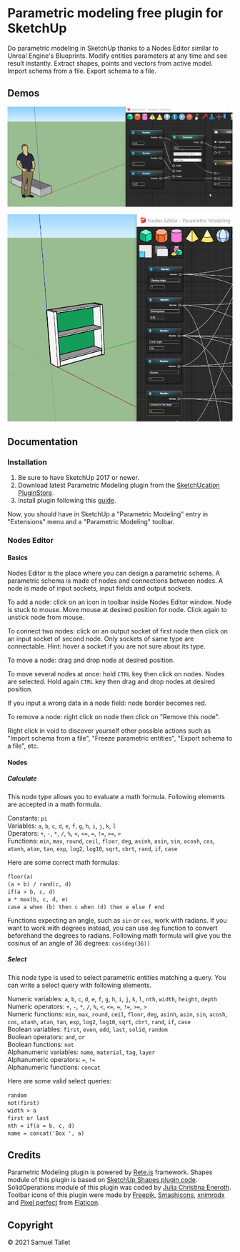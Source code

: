 # Parametric modeling free plugin for SketchUp

Do parametric modeling in SketchUp thanks to a Nodes Editor similar to Unreal Engine's Blueprints. Modify entities parameters at any time and see result instantly. Extract shapes, points and vectors from active model. Import schema from a file. Export schema to a file.

Demos
-----

![Parametric Modeling SketchUp Plugin Staircase Demo](https://github.com/SamuelTS/SketchUp-Parametric-Modeling-Plugin/raw/main/docs/parametric-modeling-sketchup-plugin-staircase-demo.gif)

![Parametric Modeling SketchUp Plugin Shelf Demo](https://github.com/SamuelTS/SketchUp-Parametric-Modeling-Plugin/raw/main/docs/parametric-modeling-sketchup-plugin-shelf-demo.gif)

Documentation
-------------

### Installation

1. Be sure to have SketchUp 2017 or newer.
2. Download latest Parametric Modeling plugin from the [SketchUcation PluginStore](https://sketchucation.com/plugin/2387-parametric_modeling).
3. Install plugin following this [guide](https://www.youtube.com/watch?v=tyM5f81eRno).

Now, you should have in SketchUp a "Parametric Modeling" entry in "Extensions" menu and a "Parametric Modeling" toolbar.

### Nodes Editor

#### Basics

Nodes Editor is the place where you can design a parametric schema. A parametric schema is made of nodes and connections between nodes. A node is made of input sockets, input fields and output sockets.

To add a node: click on an icon in toolbar inside Nodes Editor window. Node is stuck to mouse. Move mouse at desired position for node. Click again to unstick node from mouse.

To connect two nodes: click on an output socket of first node then click on an input socket of second node. Only sockets of same type are connectable. Hint: hover a socket if you are not sure about its type.

To move a node: drag and drop node at desired position.

To move several nodes at once: hold `CTRL` key then click on nodes. Nodes are selected. Hold again `CTRL` key then drag and drop nodes at desired position.

If you input a wrong data in a node field: node border becomes red.

To remove a node: right click on node then click on "Remove this node".

Right click in void to discover yourself other possible actions such as "Import schema from a file", "Freeze parametric entities", "Export schema to a file", etc.

#### Nodes

##### Calculate

This node type allows you to evaluate a math formula. Following elements are accepted in a math formula.

Constants: `pi`<br>
Variables: `a`, `b`, `c`, `d`, `e`, `f`, `g`, `h`, `i`, `j`, `k`, `l`<br>
Operators: `+`, `-`, `*`, `/`, `%`, `<`, `<=`, `=`, `!=`, `>=`, `>`<br>
Functions: `min`, `max`, `round`, `ceil`, `floor`, `deg`, `asinh`, `asin`, `sin`, `acosh`, `cos`, `atanh`, `atan`, `tan`, `exp`, `log2`, `log10`, `sqrt`, `cbrt`, `rand`, `if`, `case`

Here are some correct math formulas:

`floor(a)`<br>
`(a + b) / rand(c, d)`<br>
`if(a > b, c, d)`<br>
`a * max(b, c, d, e)`<br>
`case a when (b) then c when (d) then e else f end`

Functions expecting an angle, such as `sin` or `cos`, work with radians. If you want to work with degrees instead, you can use `deg` function 
to convert beforehand the degrees to radians. Following math formula will give you the cosinus of an angle of 36 degrees:
 `cos(deg(36)) `

##### Select

This node type is used to select parametric entities matching a query. You can write a select query with following elements.

Numeric variables: `a`, `b`, `c`, `d`, `e`, `f`, `g`, `h`, `i`, `j`, `k`, `l`, `nth`, `width`, `height`, `depth`<br>
Numeric operators: `+`, `-`, `*`, `/`, `%`, `<`, `<=`, `=`, `!=`, `>=`, `>`<br>
Numeric functions: `min`, `max`, `round`, `ceil`, `floor`, `deg`, `asinh`, `asin`, `sin`, `acosh`, `cos`, `atanh`, `atan`, `tan`, `exp`, `log2`, `log10`, `sqrt`, `cbrt`, `rand`, `if`, `case`<br>
Boolean variables: `first`, `even`, `odd`, `last`, `solid`, `random`<br>
Boolean operators: `and`, `or`<br>
Boolean functions: `not`<br>
Alphanumeric variables: `name`, `material`, `tag`, `layer`<br>
Alphanumeric operators: `=`, `!=`<br>
Alphanumeric functions: `concat`

Here are some valid select queries:

`random`<br>
`not(first)`<br>
`width > a`<br>
`first or last`<br>
`nth = if(a = b, c, d)`<br>
`name = concat('Box ', a)`

Credits
-------

Parametric Modeling plugin is powered by [Rete.js](https://github.com/retejs/rete) framework. Shapes module of this plugin is based on [SketchUp Shapes plugin code](https://github.com/SketchUp/sketchup-shapes). SolidOperations module of this plugin was coded by [Julia Christina Eneroth](https://github.com/Eneroth3). Toolbar icons of this plugin were made by [Freepik](https://www.freepik.com), [Smashicons](https://www.flaticon.com/authors/smashicons), [xnimrodx](https://www.flaticon.com/authors/xnimrodx) and [Pixel perfect](https://www.flaticon.com/authors/pixel-perfect) from [Flaticon](https://www.flaticon.com/).

Copyright
---------

© 2021 Samuel Tallet
